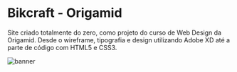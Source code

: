 # Bikcraft - Origamid

Site criado totalmente do zero, como projeto do curso de Web Design da Origamid. Desde o wireframe, tipografia e design utilizando Adobe XD até a parte de código com HTML5 e CSS3.

![banner](https://github.com/hildebrandofilho/bikcraft-origamid/blob/main/readme.gif)
